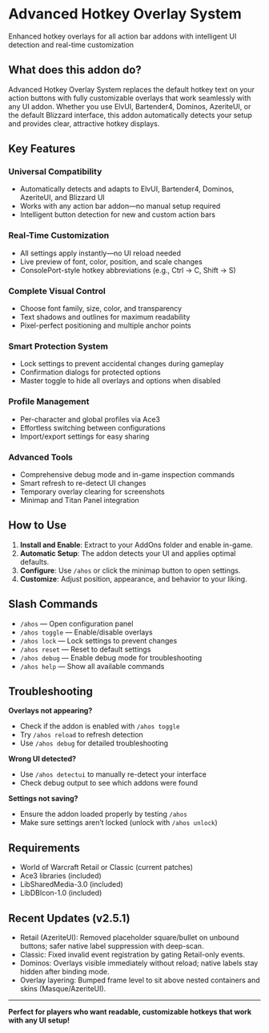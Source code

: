 # Advanced Hotkey Overlay System

Enhanced hotkey overlays for all action bar addons with intelligent UI detection and real-time customization

## What does this addon do?

Advanced Hotkey Overlay System replaces the default hotkey text on your action buttons with fully customizable overlays that work seamlessly with any UI addon. Whether you use ElvUI, Bartender4, Dominos, AzeriteUI, or the default Blizzard interface, this addon automatically detects your setup and provides clear, attractive hotkey displays.

## Key Features

### Universal Compatibility

- Automatically detects and adapts to ElvUI, Bartender4, Dominos, AzeriteUI, and Blizzard UI
- Works with any action bar addon—no manual setup required
- Intelligent button detection for new and custom action bars

### Real-Time Customization

- All settings apply instantly—no UI reload needed
- Live preview of font, color, position, and scale changes
- ConsolePort-style hotkey abbreviations (e.g., Ctrl → C, Shift → S)

### Complete Visual Control

- Choose font family, size, color, and transparency
- Text shadows and outlines for maximum readability
- Pixel-perfect positioning and multiple anchor points

### Smart Protection System

- Lock settings to prevent accidental changes during gameplay
- Confirmation dialogs for protected options
- Master toggle to hide all overlays and options when disabled

### Profile Management

- Per-character and global profiles via Ace3
- Effortless switching between configurations
- Import/export settings for easy sharing

### Advanced Tools

- Comprehensive debug mode and in-game inspection commands
- Smart refresh to re-detect UI changes
- Temporary overlay clearing for screenshots
- Minimap and Titan Panel integration

## How to Use

1. **Install and Enable**: Extract to your AddOns folder and enable in-game.
2. **Automatic Setup**: The addon detects your UI and applies optimal defaults.
3. **Configure**: Use `/ahos` or click the minimap button to open settings.
4. **Customize**: Adjust position, appearance, and behavior to your liking.

## Slash Commands

- `/ahos` — Open configuration panel
- `/ahos toggle` — Enable/disable overlays
- `/ahos lock` — Lock settings to prevent changes
- `/ahos reset` — Reset to default settings
- `/ahos debug` — Enable debug mode for troubleshooting
- `/ahos help` — Show all available commands

## Troubleshooting

**Overlays not appearing?**

- Check if the addon is enabled with `/ahos toggle`
- Try `/ahos reload` to refresh detection
- Use `/ahos debug` for detailed troubleshooting

**Wrong UI detected?**

- Use `/ahos detectui` to manually re-detect your interface
- Check debug output to see which addons were found

**Settings not saving?**

- Ensure the addon loaded properly by testing `/ahos`
- Make sure settings aren’t locked (unlock with `/ahos unlock`)

## Requirements

- World of Warcraft Retail or Classic (current patches)
- Ace3 libraries (included)
- LibSharedMedia-3.0 (included)
- LibDBIcon-1.0 (included)

## Recent Updates (v2.5.1)
- Retail (AzeriteUI): Removed placeholder square/bullet on unbound buttons; safer native label suppression with deep-scan.
- Classic: Fixed invalid event registration by gating Retail-only events.
- Dominos: Overlays visible immediately without reload; native labels stay hidden after binding mode.
- Overlay layering: Bumped frame level to sit above nested containers and skins (Masque/AzeriteUI).

---

**Perfect for players who want readable, customizable hotkeys that work with any UI setup!**
